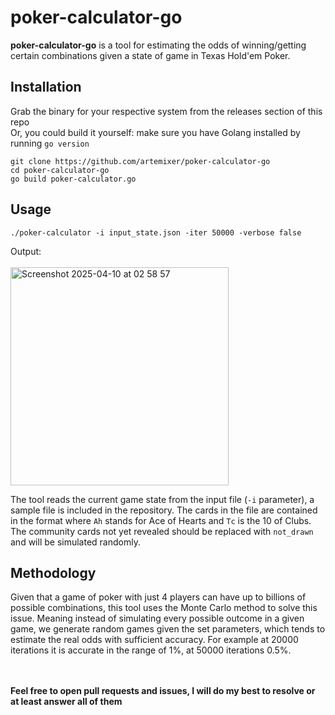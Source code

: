 # poker-calculator-go
**poker-calculator-go** is a tool for estimating the odds of winning/getting certain combinations given a state of game in Texas Hold'em Poker. 


## Installation
Grab the binary for your respective system from the releases section of this repo
<br/>Or, you could build it yourself: make sure you have Golang installed by running ```go version```
```
git clone https://github.com/artemixer/poker-calculator-go
cd poker-calculator-go
go build poker-calculator.go
```
  
## Usage
```
./poker-calculator -i input_state.json -iter 50000 -verbose false
```
Output:
<br/><br/><img width="349" alt="Screenshot 2025-04-10 at 02 58 57" src="https://github.com/user-attachments/assets/5c0eb309-d58b-4adf-a7a0-0cc3e6603f13" />

The tool reads the current game state from the input file (```-i``` parameter), a sample file is included in the repository. The cards in the file are
contained in the format where ```Ah``` stands for Ace of Hearts and ```Tc``` is the 10 of Clubs. The community cards not yet revealed should be replaced with
```not_drawn``` and will be simulated randomly.


## Methodology
Given that a game of poker with just 4 players can have up to billions of possible combinations, this tool uses the Monte Carlo method to solve this issue. 
Meaning instead of simulating every possible outcome in a given game, we generate random games given the set parameters, 
which tends to estimate the real odds with sufficient accuracy. For example at 20000 iterations it is accurate in the range of 1%, at 50000 iterations
0.5%. 

<br/>
<br/>
<b>Feel free to open pull requests and issues, I will do my best to resolve or at least answer all of them</b>
